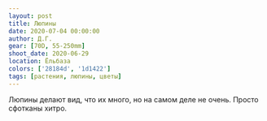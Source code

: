 ```yaml
---
layout: post
title: Люпины
date: 2020-07-04 00:00:00
author: Д.Г.
gear: [70D, 55-250mm]
shoot_date: 2020-06-29
location: Ёльбаза
colors: ['28184d', '1d1422']
tags: [растения, люпины, цветы]
---
```

Люпины делают вид, что их много, но на самом деле не очень. Просто сфотканы хитро.